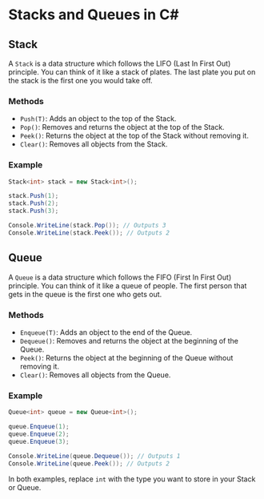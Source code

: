 # Stacks and Queues in C#

## Stack

A `Stack` is a data structure which follows the LIFO (Last In First Out) principle. You can think of it like a stack of plates. The last plate you put on the stack is the first one you would take off.

### Methods
* `Push(T)`: Adds an object to the top of the Stack.
* `Pop()`: Removes and returns the object at the top of the Stack.
* `Peek()`: Returns the object at the top of the Stack without removing it.
* `Clear()`: Removes all objects from the Stack.

### Example
```csharp
Stack<int> stack = new Stack<int>();

stack.Push(1);
stack.Push(2);
stack.Push(3);

Console.WriteLine(stack.Pop()); // Outputs 3
Console.WriteLine(stack.Peek()); // Outputs 2
```

## Queue

A `Queue` is a data structure which follows the FIFO (First In First Out) principle. You can think of it like a queue of people. The first person that gets in the queue is the first one who gets out.

### Methods
* `Enqueue(T)`: Adds an object to the end of the Queue.
* `Dequeue()`: Removes and returns the object at the beginning of the Queue.
* `Peek()`: Returns the object at the beginning of the Queue without removing it.
* `Clear()`: Removes all objects from the Queue.

### Example
```csharp
Queue<int> queue = new Queue<int>();

queue.Enqueue(1);
queue.Enqueue(2);
queue.Enqueue(3);

Console.WriteLine(queue.Dequeue()); // Outputs 1
Console.WriteLine(queue.Peek()); // Outputs 2
```

In both examples, replace `int` with the type you want to store in your Stack or Queue.